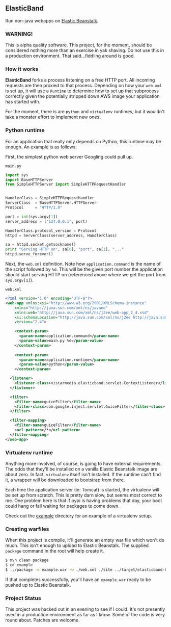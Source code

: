 ## ElasticBand
Run non-java webapps on [Elastic
Beanstalk](http://aws.amazon.com/elasticbeanstalk/).

### WARNING!
This is alpha quality software. This project, for the moment, should be
considered nothing more than an exercise in yak shaving. Do not use this in a
production environment. That said...fiddling around is good.

### How it works
**ElasticBand** forks a process listening on a free HTTP port. All incoming
requests are then proxied to that process. Depending on how your `web.xml` is
set up, it will use a `Runtime` to determine how to set up that subprocess
correctly given the potentially stripped down AWS image your application has
started with.

For the moment, there is are `python` and `virtualenv` runtimes, but it wouldn't
take a monster effort to implement new ones.

### Python runtime
For an application that really only depends on Python, this runtime may be
enough. An example is as follows:

First, the simplest python web server Googling could pull up.

`main.py`

```python
import sys
import BaseHTTPServer
from SimpleHTTPServer import SimpleHTTPRequestHandler


HandlerClass = SimpleHTTPRequestHandler
ServerClass  = BaseHTTPServer.HTTPServer
Protocol     = "HTTP/1.0"

port = int(sys.argv[1])
server_address = ('127.0.0.1', port)

HandlerClass.protocol_version = Protocol
httpd = ServerClass(server_address, HandlerClass)

sa = httpd.socket.getsockname()
print "Serving HTTP on", sa[0], "port", sa[1], "..."
httpd.serve_forever()
```

Next, the `web.xml` definition. Note how `application.command` is the name of
the script followed by `%d`. This will be the given port number the application
should start serving HTTP on (referenced above where we get the port from
`sys.argv[1]`).

`web.xml`

```xml
<?xml version="1.0" encoding="UTF-8"?>
<web-app xmlns:xsi="http://www.w3.org/2001/XMLSchema-instance"
	xmlns="http://java.sun.com/xml/ns/javaee"
	xmlns:web="http://java.sun.com/xml/ns/j2ee/web-app_2_4.xsd"
	xsi:schemaLocation="http://java.sun.com/xml/ns/j2ee http://java.sun.com/xml/ns/j2ee/web-app_2_4.xsd"
	version="2.4">

	<context-param>
	  <param-name>application.command</param-name>
	  <param-value>main.py %d</param-value>
	</context-param>
	
	<context-param>
	  <param-name>application.runtime</param-name>
	  <param-value>python</param-value>
	</context-param>

  <listener>
    <listener-class>vistarmedia.elasticband.servlet.ContextListener</listener-class>
  </listener>

  <filter>
    <filter-name>guiceFilter</filter-name>
    <filter-class>com.google.inject.servlet.GuiceFilter</filter-class>
  </filter>

  <filter-mapping>
    <filter-name>guiceFilter</filter-name>
    <url-pattern>/*</url-pattern>
  </filter-mapping>
</web-app>
```

### Virtualenv runtime
Anything more involved, of course, is going to have external requirements. The
odds that they'll be installed on a vanilla Elastic Beanstalk image are about
zero. In fact, `virtualenv` itself isn't installed. If the runtime can't find
it, a wrapper will be downloaded to bootstrap from there.

Each time the application server (ie: Tomcat) is started, the virtualenv will be
set up from scratch. This is pretty darn slow, but seems most correct to me. One
problem here is that if pypi is having problems that day, your boot could hang
or fail waiting for packages to come down.

Check out the [example](/vistarmedia/elasticband/tree/master/example) directory
for an example of a virtualenv setup.

### Creating warfiles
When this project is compile, it'll generate an empty war file which won't do
much. This isn't enough to upload to Elastic Beanstalk. The supplied `package`
command in the root will help create it.

```bash
$ mvn clean package
$ cd example
$ ../package -o example.war -w ./web.xml ./site ../target/elasticband-0.1-SNAPSHOT.war
```

If that completes successfully, you'll have an `example.war` ready to be pushed
up to Elastic Beanstalk.

### Project Status
This project was hacked out in an evening to see if I could. It's not presently
used in a production environment as far as I know. Some of the code is very
round about. Patches are welcome.
